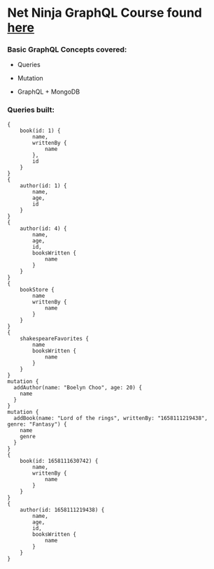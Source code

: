 # Net Ninja GraphQL Course found [here](https://www.youtube.com/playlist?list=PL4cUxeGkcC9iK6Qhn-QLcXCXPQUov1U7f)

### Basic GraphQL Concepts covered:

- Queries

- Mutation

- GraphQL + MongoDB

### Queries built:

```
{
    book(id: 1) {
        name,
        writtenBy {
            name
        },
        id
    }
}
{
    author(id: 1) {
        name,
        age,
        id
    }
}
{
    author(id: 4) {
        name,
        age,
        id,
        booksWritten {
            name
        }
    }
}
{
    bookStore {
        name
        writtenBy {
            name
        }
    }
}
{
    shakespeareFavorites {
        name
        booksWritten {
            name
        }
    }
}
mutation {
  addAuthor(name: "Boelyn Choo", age: 20) {
    name
  }
}
mutation {
  addBook(name: "Lord of the rings", writtenBy: "1658111219438", genre: "Fantasy") {
    name
    genre
  }
}
{
    book(id: 1658111630742) {
        name,
        writtenBy {
            name
        }
    }
}
{
    author(id: 1658111219438) {
        name,
        age,
        id,
        booksWritten {
            name
        }
    }
}
```
